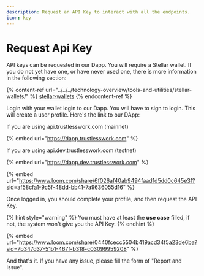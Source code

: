 ```yaml
---
description: Request an API Key to interact with all the endpoints.
icon: key
---
```


# Request Api Key

API keys can be requested in our Dapp. You will require a Stellar wallet. If you do not yet have one, or have never used one, there is more information in the following section:&#x20;

{% content-ref url="../../../technology-overview/tools-and-utilities/stellar-wallets/" %}
[stellar-wallets](../../../technology-overview/tools-and-utilities/stellar-wallets/)
{% endcontent-ref %}

Login with your wallet login to our Dapp. You will have to sign to login. This will create a user profile. Here's the link to our DApp:&#x20;



If you are using api.trustlesswork.com (mainnet)

{% embed url="https://dapp.trustlesswork.com" %}

If you are using api.dev.trustlesswork.com (testnet)

{% embed url="https://dapp.dev.trustlesswork.com" %}

{% embed url="https://www.loom.com/share/6f026af40ab9494faad1d5dd0c645e3f?sid=af58cfa1-9c5f-48dd-bb41-7a9636055d16" %}

Once logged in, you should complete your profile, and then request the API Key.

{% hint style="warning" %}
You must have at least the **use case** filled, if not, the system won't give you the API Key.
{% endhint %}

{% embed url="https://www.loom.com/share/0440fcecc5504b419acd34f5a23de6ba?sid=7b347d37-51b1-467f-b318-c03099959208" %}

And that's it. If you have any issue, please fill the form of "Report and Issue".

